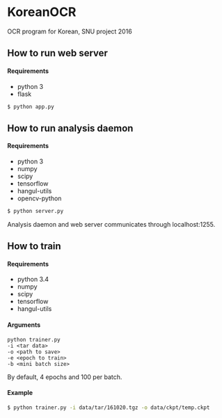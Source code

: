 # KoreanOCR
OCR program for Korean, SNU project 2016

## How to run web server
#### Requirements
* python 3
* flask

```bash
$ python app.py
```

## How to run analysis daemon
#### Requirements
* python 3
* numpy
* scipy
* tensorflow
* hangul-utils
* opencv-python

```bash
$ python server.py
```

Analysis daemon and web server communicates through localhost:1255.

## How to train
#### Requirements
* python 3.4
* numpy
* scipy
* tensorflow
* hangul-utils

#### Arguments
```
python trainer.py
-i <tar data>
-o <path to save>
-e <epoch to train>
-b <mini batch size>
```

By default, 4 epochs and 100 per batch.

#### Example
```bash
$ python trainer.py -i data/tar/161020.tgz -o data/ckpt/temp.ckpt
```
